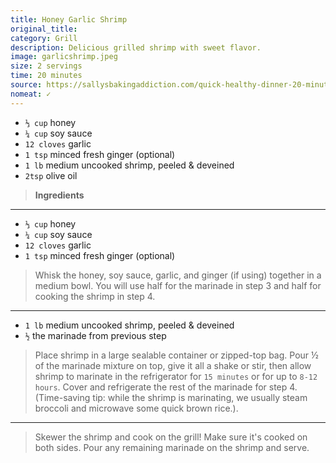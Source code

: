 ```yaml
---
title: Honey Garlic Shrimp
original_title: 
category: Grill
description: Delicious grilled shrimp with sweet flavor.
image: garlicshrimp.jpeg
size: 2 servings
time: 20 minutes
source: https://sallysbakingaddiction.com/quick-healthy-dinner-20-minute-honey-garlic-shrimp/
nomeat: ✓
---
```


* `⅓ cup` honey
* `¼ cup` soy sauce
* `12 cloves` garlic
* `1 tsp` minced fresh ginger (optional)
* `1 lb` medium uncooked shrimp, peeled & deveined
* `2tsp` olive oil

> **Ingredients**

---

* `⅓ cup` honey
* `¼ cup` soy sauce
* `12 cloves` garlic
* `1 tsp` minced fresh ginger (optional)

> Whisk the honey, soy sauce, garlic, and ginger (if using) together in a medium bowl. You will use half for the marinade in step 3 and half for cooking the shrimp in step 4.

---

* `1 lb` medium uncooked shrimp, peeled & deveined
* `½` the marinade from previous step

> Place shrimp in a large sealable container or zipped-top bag. Pour ½ of the marinade mixture on top, give it all a shake or stir, then allow shrimp to marinate in the refrigerator for `15 minutes` or for up to `8-12 hours`. Cover and refrigerate the rest of the marinade for step 4. (Time-saving tip: while the shrimp is marinating, we usually steam broccoli and microwave some quick brown rice.).

---

> Skewer the shrimp and cook on the grill! Make sure it's cooked on both sides. Pour any remaining marinade on the shrimp and serve.